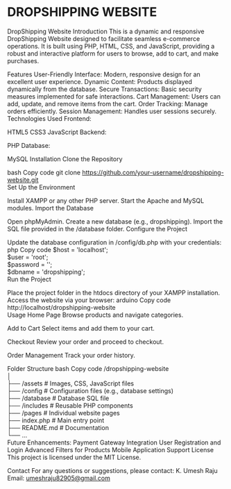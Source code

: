 # DROPSHIPPING WEBSITE

DropShipping Website
Introduction
This is a dynamic and responsive DropShipping Website designed to facilitate seamless e-commerce operations. It is built using PHP, HTML, CSS, and JavaScript, providing a robust and interactive platform for users to browse, add to cart, and make purchases.

Features
User-Friendly Interface: Modern, responsive design for an excellent user experience.
Dynamic Content: Products displayed dynamically from the database.
Secure Transactions: Basic security measures implemented for safe interactions.
Cart Management: Users can add, update, and remove items from the cart.
Order Tracking: Manage orders efficiently.
Session Management: Handles user sessions securely.
Technologies Used
Frontend:

HTML5
CSS3
JavaScript
Backend:

PHP
Database:

MySQL
Installation
Clone the Repository

bash
Copy code
git clone https://github.com/your-username/dropshipping-website.git  
Set Up the Environment

Install XAMPP or any other PHP server.
Start the Apache and MySQL modules.
Import the Database

Open phpMyAdmin.
Create a new database (e.g., dropshipping).
Import the SQL file provided in the /database folder.
Configure the Project

Update the database configuration in /config/db.php with your credentials:
php
Copy code
$host = 'localhost';  
$user = 'root';  
$password = '';  
$dbname = 'dropshipping';  
Run the Project

Place the project folder in the htdocs directory of your XAMPP installation.
Access the website via your browser:
arduino
Copy code
http://localhost/dropshipping-website  
Usage
Home Page
Browse products and navigate categories.

Add to Cart
Select items and add them to your cart.

Checkout
Review your order and proceed to checkout.

Order Management
Track your order history.

Folder Structure
bash
Copy code
/dropshipping-website  
│  
├── /assets               # Images, CSS, JavaScript files  
├── /config               # Configuration files (e.g., database settings)  
├── /database             # Database SQL file  
├── /includes             # Reusable PHP components  
├── /pages                # Individual website pages  
├── index.php             # Main entry point  
├── README.md             # Documentation  
└── ...  
Future Enhancements:
Payment Gateway Integration
User Registration and Login
Advanced Filters for Products
Mobile Application Support
License
This project is licensed under the MIT License.

Contact
For any questions or suggestions, please contact:
K. Umesh Raju
Email: umeshraju82905@gmail.com
